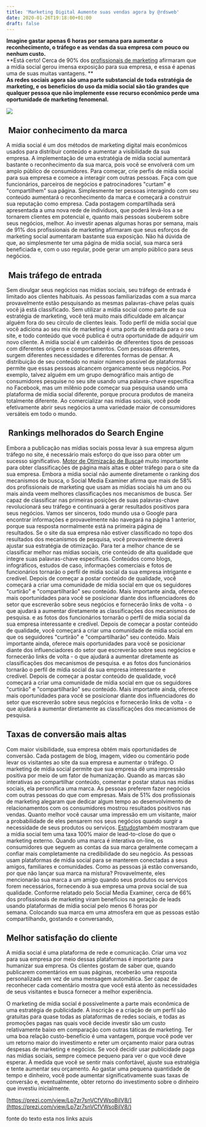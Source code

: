 ```yaml
---
title: 'Marketing Digital Aumente suas vendas agora by @rdsweb'
date: 2020-01-26T19:18:00+01:00
draft: false
---
```


**Imagine gastar apenas 6 horas por semana para aumentar o reconhecimento, o tráfego e as vendas da sua empresa com pouco ou nenhum custo.**  
**Está certo! Cerca de 90% dos [profissionais de marketing](https://www.facebook.com/analistaredessociais) afirmaram que a mídia social gerou imensa exposição para sua empresa, e essa é apenas uma de suas muitas vantagens. **  
**As redes sociais agora são uma parte substancial de toda estratégia de marketing, e os benefícios do uso da mídia social são tão grandes que qualquer pessoa que não implemente esse recurso econômico perde uma oportunidade de marketing fenomenal.**  

[![](https://1.bp.blogspot.com/-gK5qgucQvmY/WIpnrlagFCI/AAAAAAAAA8k/rliZ49kviSgTTGa2WYCLUv1fTT9NLKwmgCPcBGAYYCw/s400/Private-Investigators-Now-home3.jpg)](https://1.bp.blogspot.com/-gK5qgucQvmY/WIpnrlagFCI/AAAAAAAAA8k/rliZ49kviSgTTGa2WYCLUv1fTT9NLKwmgCPcBGAYYCw/s1600/Private-Investigators-Now-home3.jpg)

 Maior conhecimento da marca
----------------------------

A mídia social é um dos métodos de marketing digital mais econômicos usados ​​para distribuir conteúdo e aumentar a visibilidade da sua empresa. A implementação de uma estratégia de mídia social aumentará bastante o reconhecimento da sua marca, pois você se envolverá com um amplo público de consumidores. Para começar, crie perfis de mídia social para sua empresa e comece a interagir com outras pessoas. Faça com que funcionários, parceiros de negócios e patrocinadores "curtam" e "compartilhem" sua página. Simplesmente ter pessoas interagindo com seu conteúdo aumentará o reconhecimento da marca e começará a construir sua reputação como empresa. Cada postagem compartilhada será apresentada a uma nova rede de indivíduos, que poderá levá-los a se tornarem clientes em potencial e, quanto mais pessoas souberem sobre seus negócios, melhor. Ao investir apenas algumas horas por semana, mais de 91% dos profissionais de marketing afirmaram que seus esforços de marketing social aumentaram bastante sua exposição. Não há dúvida de que, ao simplesmente ter uma página de mídia social, sua marca será beneficiada e, com o uso regular, pode gerar um amplo público para seus negócios.

 Mais tráfego de entrada
------------------------

Sem divulgar seus negócios nas mídias sociais, seu tráfego de entrada é limitado aos clientes habituais. As pessoas familiarizadas com a sua marca provavelmente estão pesquisando as mesmas palavras-chave pelas quais você já está classificado. Sem utilizar a mídia social como parte de sua estratégia de marketing, você terá muito mais dificuldade em alcançar alguém fora do seu círculo de clientes leais. Todo perfil de mídia social que você adiciona ao seu mix de marketing é uma porta de entrada para o seu site, e todo conteúdo que você publica é outra oportunidade de adquirir um novo cliente. A mídia social é um caldeirão de diferentes tipos de pessoas com diferentes origens e comportamentos. Com pessoas diferentes, surgem diferentes necessidades e diferentes formas de pensar. A distribuição de seu conteúdo no maior número possível de plataformas permite que essas pessoas alcancem organicamente seus negócios. Por exemplo, talvez alguém em um grupo demográfico mais antigo de consumidores pesquise no seu site usando uma palavra-chave específica no Facebook, mas um milênio pode começar sua pesquisa usando uma plataforma de mídia social diferente, porque procura produtos de maneira totalmente diferente. Ao comercializar nas mídias sociais, você pode efetivamente abrir seus negócios a uma variedade maior de consumidores versáteis em todo o mundo.

 Rankings melhorados do Search Engine
-------------------------------------

Embora a publicação nas mídias sociais possa levar à sua empresa algum tráfego no site, é necessário mais esforço do que isso para obter um sucesso significativo. [Motor de Otimização de Busca](https://www.bluefountainmedia.com/search-engine-optimization)é muito importante para obter classificações de página mais altas e obter tráfego para o site da sua empresa. Embora a mídia social não aumente diretamente o ranking dos mecanismos de busca, o Social Media Examiner afirma que mais de 58% dos profissionais de marketing que usam as mídias sociais há um ano ou mais ainda veem melhores classificações nos mecanismos de busca. Ser capaz de classificar nas primeiras posições de suas palavras-chave revolucionará seu tráfego e continuará a gerar resultados positivos para seus negócios. Vamos ser sinceros, todo mundo usa o Google para encontrar informações e provavelmente não navegará na página 1 anterior, porque sua resposta normalmente está na primeira página de resultados. Se o site da sua empresa não estiver classificado no topo dos resultados dos mecanismos de pesquisa, você provavelmente deverá ajustar sua estratégia de otimização. Para ter a melhor chance de se classificar melhor nas mídias sociais, crie conteúdo de alta qualidade que integre suas palavras-chave específicas. Conteúdos como blogs, infográficos, estudos de caso, informações comerciais e fotos de funcionários tornarão o perfil de mídia social da sua empresa intrigante e credível. Depois de começar a postar conteúdo de qualidade, você começará a criar uma comunidade de mídia social em que os seguidores "curtirão" e "compartilharão" seu conteúdo. Mais importante ainda, oferece mais oportunidades para você se posicionar diante dos influenciadores do setor que escreverão sobre seus negócios e fornecerão links de volta - o que ajudará a aumentar diretamente as classificações dos mecanismos de pesquisa. e as fotos dos funcionários tornarão o perfil de mídia social da sua empresa interessante e credível. Depois de começar a postar conteúdo de qualidade, você começará a criar uma comunidade de mídia social em que os seguidores "curtirão" e "compartilharão" seu conteúdo. Mais importante ainda, oferece mais oportunidades para você se posicionar diante dos influenciadores do setor que escreverão sobre seus negócios e fornecerão links de volta - o que ajudará a aumentar diretamente as classificações dos mecanismos de pesquisa. e as fotos dos funcionários tornarão o perfil de mídia social da sua empresa interessante e credível. Depois de começar a postar conteúdo de qualidade, você começará a criar uma comunidade de mídia social em que os seguidores "curtirão" e "compartilharão" seu conteúdo. Mais importante ainda, oferece mais oportunidades para você se posicionar diante dos influenciadores do setor que escreverão sobre seus negócios e fornecerão links de volta - o que ajudará a aumentar diretamente as classificações dos mecanismos de pesquisa.

Taxas de conversão mais altas
-----------------------------

Com maior visibilidade, sua empresa obtém mais oportunidades de conversão. Cada postagem de blog, imagem, vídeo ou comentário pode levar os visitantes ao site da sua empresa e aumentar o tráfego. O marketing de mídia social permite que sua empresa dê uma impressão positiva por meio de um fator de humanização. Quando as marcas são interativas ao compartilhar conteúdo, comentar e postar status nas mídias sociais, ela personifica uma marca. As pessoas preferem fazer negócios com outras pessoas do que com empresas. Mais de 51% dos profissionais de marketing alegaram que dedicar algum tempo ao desenvolvimento de relacionamentos com os consumidores mostrou resultados positivos nas vendas. Quanto melhor você causar uma impressão em um visitante, maior a probabilidade de eles pensarem nos seus negócios quando surgir a necessidade de seus produtos ou serviços. [Estudos](http://www.slideshare.net/HubSpot/the-2012-state-of-inbound-marketing-webinar)também mostraram que a mídia social tem uma taxa 100% maior de lead-to-close do que o marketing externo. Quando uma marca é interativa on-line, os consumidores que seguem as contas da sua marca geralmente começam a confiar mais completamente na credibilidade do seu negócio. As pessoas usam plataformas de mídia social para se manterem conectadas a seus amigos, familiares e comunidades. Como as pessoas já estão conversando, por que não lançar sua marca na mistura? Provavelmente, eles mencionarão sua marca a um amigo quando seus produtos ou serviços forem necessários, fornecendo à sua empresa uma prova social de sua qualidade. Conforme relatado pelo Social Media Examiner, cerca de 66% dos profissionais de marketing viram benefícios na geração de leads usando plataformas de mídia social pelo menos 6 horas por semana. Colocando sua marca em uma atmosfera em que as pessoas estão compartilhando, gostando e conversando,

Melhor satisfação do cliente
----------------------------

A mídia social é uma plataforma de rede e comunicação. Criar uma voz para sua empresa por meio dessas plataformas é importante para humanizar sua empresa. Os clientes gostam de saber que, quando publicarem comentários em suas páginas, receberão uma resposta personalizada em vez de uma mensagem automática. Ser capaz de reconhecer cada comentário mostra que você está atento às necessidades de seus visitantes e busca fornecer a melhor experiência.

  

O marketing de mídia social é possivelmente a parte mais econômica de uma estratégia de publicidade. A inscrição e a criação de um perfil são gratuitas para quase todas as plataformas de redes sociais, e todas as promoções pagas nas quais você decide investir são um custo relativamente baixo em comparação com outras táticas de marketing. Ter uma boa relação custo-benefício é uma vantagem, porque você pode ver um retorno maior do investimento e reter um orçamento maior para outras despesas de marketing e negócios. Se você decidir usar publicidade paga nas mídias sociais, sempre comece pequeno para ver o que você deve esperar. À medida que você se sentir mais confortável, ajuste sua estratégia e tente aumentar seu orçamento. Ao gastar uma pequena quantidade de tempo e dinheiro, você pode aumentar significativamente suas taxas de conversão e, eventualmente, obter retorno do investimento sobre o dinheiro que investiu inicialmente.

  
  
  
[https://prezi.com/view/Lp7zr7snVCfVWsoBilV8/](https://prezi.com/view/Lp7zr7snVCfVWsoBilV8/)  
  
fonte do texto esta nos links azuis